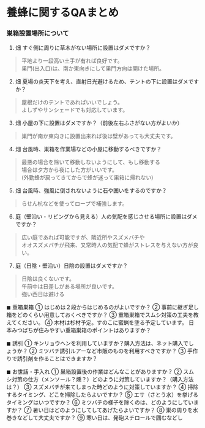 # 養蜂に関するQAまとめ


### 巣箱設置場所について

1. 畑 すぐ側に周りに草木がない場所に設置はダメですか？
> 平地より一段高い土手が有れば良好です。  
> 巣門(出入口)は、南か東向きにして巣門方向は開けた場所。  

2. 畑 夏場の炎天下を考え、直射日光避けるため、テントの下に設置はダメですか？
> 屋根だけのテントであればいいでしょう。  
> よしずやサンシェードでも対応しています。  

3. 畑 小屋の下に設置はダメですか？（前後左右ふさがない方がよいか）
> 巣門が南か東向きに設置出来れば後は壁があっても大丈夫です。
 
4. 畑 台風時、巣箱を作業場などの小屋に移動するべきですか？
> 最悪の場合を除いて移動しないようにして、もし移動する  
> 場合は夕方から夜にした方がいいです。  
> (外勤蜂が戻ってきてからで蜂が迷って巣箱に帰れない)  

5. 畑 台風時、強風に倒されないように石や囲いをするのですか？
> らせん杭などを使ってロープで補強します。  
 
6. 庭（壁沿い・リビングから見える）人の気配を感じさせる場所に設置はダメですか？
> 広い庭であれば可能ですが、隣近所やスズメバチや  
> オオスズメバチが飛来、又常時人の気配で蜂がストレスを与えない方が良い。  

7. 庭（日陰・壁沿い）日陰の設置はダメですか？
> 日陰は良くないです。  
> 午前中は日差しがある場所が良いです。  
> 強い西日は避ける

◼ 重箱巣箱
① はじめは２段からはじめるのがよいですか？
② 事前に継ぎ足し箱をどのくらい用意しておくべきですか？
③ 重箱巣箱でスムシ対策の工夫を教えてください。
④ 木材は杉材予定。すのこに蜜蝋を塗る予定しています。
日本みつばちが住みやすい重箱巣箱のポイントはありますか？

◼ 誘引
① キンリョウヘンを利用していますか？購入方法は、ネット購入でしょうか？
② ミツバチ誘引ルアーなど市販のものを利用すべきですか？
③ 手作りで誘引剤を作ることはできますか？

◼ お世話・手入れ
① 巣箱設置後の作業はどんなことがありますか？
② スムシ対策の仕方（メンソール？燻？）どのように対策していますか？（購入方法は？）
③ スズメバチが来てしまった時どのように対策していますか？
④ 掃除するタイミング、どこを掃除したらよいですか？
⑤ エサ（さとう水）を挙げるタイミングはいつですか？
⑥ ミツバチの様子を除くのは、どのようにしていますか？
⑦ 暑い日はどのようにしてしてあげたらよいですか？
⑧ 巣の周りを水巻きなどして大丈夫ですか？
⑨ 寒い日は、発砲スチロールで囲むなどし








